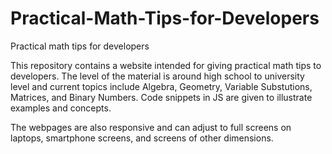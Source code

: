 # Practical-Math-Tips-for-Developers
Practical math tips for developers

This repository contains a website intended for giving practical math tips to developers. The level of the material is around high school to university level and current topics include Algebra, Geometry, Variable Substutions, Matrices, and Binary Numbers. Code snippets in JS are given to illustrate examples and concepts.

The webpages are also responsive and can adjust to full screens on laptops, smartphone screens, and screens of other dimensions.
